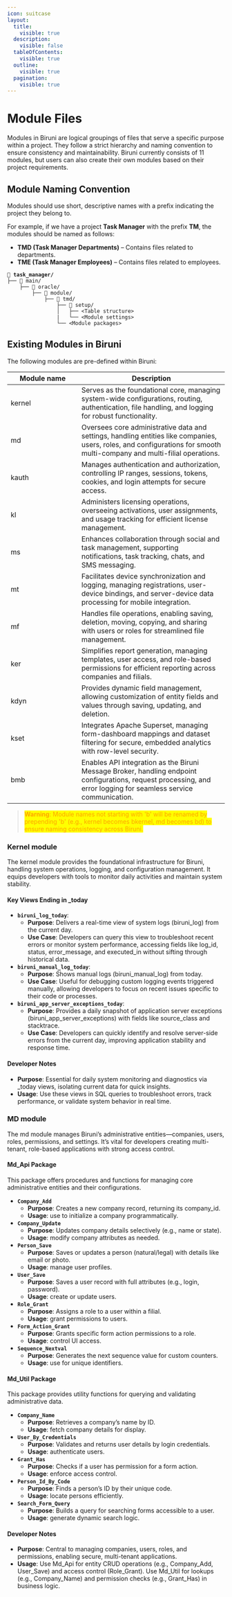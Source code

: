 ```yaml
---
icon: suitcase
layout:
  title:
    visible: true
  description:
    visible: false
  tableOfContents:
    visible: true
  outline:
    visible: true
  pagination:
    visible: true
---
```


# Module Files

Modules in Biruni are logical groupings of files that serve a specific purpose within a project. They follow a strict hierarchy and naming convention to ensure consistency and maintainability. Biruni currently consists of 11 modules, but users can also create their own modules based on their project requirements.

## Module Naming Convention

Modules should use short, descriptive names with a prefix indicating the project they belong to.

For example, if we have a project **Task Manager** with the prefix **TM**, the modules should be named as follows:

* **TMD (Task Manager Departments)** – Contains files related to departments.
* **TME (Task Manager Employees)** – Contains files related to employees.

<pre data-title="ms module"><code><strong>📁 task_manager/
</strong>├── 📁 main/
    ├── 📁 oracle/
        ├── 📁 module/
            ├── 📁 tmd/
                ├── 📁 setup/
                │   ├── &#x3C;Table structure>
                |   └── &#x3C;Module settings> 
                └── &#x3C;Module packages>
</code></pre>

## Existing Modules in Biruni

The following modules are pre-defined within Biruni:

<table><thead><tr><th width="148">Module name</th><th>Description</th></tr></thead><tbody><tr><td>kernel</td><td>Serves as the foundational core, managing system-wide configurations, routing, authentication, file handling, and logging for robust functionality.</td></tr><tr><td>md</td><td>Oversees core administrative data and settings, handling entities like companies, users, roles, and configurations for smooth multi-company and multi-filial operations.</td></tr><tr><td>kauth</td><td>Manages authentication and authorization, controlling IP ranges, sessions, tokens, cookies, and login attempts for secure access.</td></tr><tr><td>kl</td><td>Administers licensing operations, overseeing activations, user assignments, and usage tracking for efficient license management.</td></tr><tr><td>ms</td><td>Enhances collaboration through social and task management, supporting notifications, task tracking, chats, and SMS messaging.</td></tr><tr><td>mt</td><td>Facilitates device synchronization and logging, managing registrations, user-device bindings, and server-device data processing for mobile integration.</td></tr><tr><td>mf</td><td>Handles file operations, enabling saving, deletion, moving, copying, and sharing with users or roles for streamlined file management.</td></tr><tr><td>ker</td><td>Simplifies report generation, managing templates, user access, and role-based permissions for efficient reporting across companies and filials.</td></tr><tr><td>kdyn</td><td>Provides dynamic field management, allowing customization of entity fields and values through saving, updating, and deletion.</td></tr><tr><td>kset</td><td>Integrates Apache Superset, managing form-dashboard mappings and dataset filtering for secure, embedded analytics with row-level security.</td></tr><tr><td>bmb</td><td>Enables API integration as the Biruni Message Broker, handling endpoint configurations, request processing, and error logging for seamless service communication.</td></tr></tbody></table>

> <mark style="color:orange;">**Warning**</mark><mark style="color:orange;">: Module names not starting with 'b' will be renamed by prepending 'b' (e.g., kernel becomes bkernel, md becomes bd) to ensure naming consistency across Biruni.</mark>

### Kernel module

The kernel module provides the foundational infrastructure for Biruni, handling system operations, logging, and configuration management. It equips developers with tools to monitor daily activities and maintain system stability.

#### **Key Views Ending** in **\_today**

* **`biruni_log_today`**:
  * **Purpose**: Delivers a real-time view of system logs (biruni\_log) from the current day.
  * **Use Case**: Developers can query this view to troubleshoot recent errors or monitor system performance, accessing fields like log\_id, status, error\_message, and executed\_in without sifting through historical data.
* **`biruni_manual_log_today`**:
  * **Purpose**: Shows manual logs (biruni\_manual\_log) from today.
  * **Use Case**: Useful for debugging custom logging events triggered manually, allowing developers to focus on recent issues specific to their code or processes.
* **`biruni_app_server_exceptions_today`**:
  * **Purpose**: Provides a daily snapshot of application server exceptions (biruni\_app\_server\_exceptions) with fields like source\_class and stacktrace.
  * **Use Case**: Developers can quickly identify and resolve server-side errors from the current day, improving application stability and response time.

#### Developer Notes

* **Purpose**: Essential for daily system monitoring and diagnostics via \_today views, isolating current data for quick insights.
* **Usage**: Use these views in SQL queries to troubleshoot errors, track performance, or validate system behavior in real time.

### MD module

The md module manages Biruni’s administrative entities—companies, users, roles, permissions, and settings. It’s vital for developers creating multi-tenant, role-based applications with strong access control.

#### Md\_Api Package

This package offers procedures and functions for managing core administrative entities and their configurations.

* **`Company_Add`**
  * **Purpose**: Creates a new company record, returning its company\_id.
  * **Usage**: use to initialize a company programmatically.
* **`Company_Update`**
  * **Purpose**: Updates company details selectively (e.g., name or state).
  * **Usage**: modify company attributes as needed.
* **`Person_Save`**
  * **Purpose**: Saves or updates a person (natural/legal) with details like email or photo.
  * **Usage**: manage user profiles.
* **`User_Save`**
  * **Purpose**: Saves a user record with full attributes (e.g., login, password).
  * **Usage**: create or update users.
* **`Role_Grant`**
  * **Purpose**: Assigns a role to a user within a filial.
  * **Usage**: grant permissions to users.
* **`Form_Action_Grant`**
  * **Purpose**: Grants specific form action permissions to a role.
  * **Usage**: control UI access.
* **`Sequence_Nextval`**
  * **Purpose**: Generates the next sequence value for custom counters.
  * **Usage**: use for unique identifiers.

#### Md\_Util Package

This package provides utility functions for querying and validating administrative data.

* **`Company_Name`**
  * **Purpose**: Retrieves a company’s name by ID.
  * **Usage**: fetch company details for display.
* **`User_By_Credentials`**
  * **Purpose**: Validates and returns user details by login credentials.
  * **Usage**: authenticate users.
* **`Grant_Has`**
  * **Purpose**: Checks if a user has permission for a form action.
  * **Usage**: enforce access control.
* **`Person_Id_By_Code`**
  * **Purpose**: Finds a person’s ID by their unique code.
  * **Usage**: locate persons efficiently.
* **`Search_Form_Query`**
  * **Purpose**: Builds a query for searching forms accessible to a user.
  * **Usage**: generate dynamic search logic.

#### Developer Notes

* **Purpose**: Central to managing companies, users, roles, and permissions, enabling secure, multi-tenant applications.
* **Usage**: Use Md\_Api for entity CRUD operations (e.g., Company\_Add, User\_Save) and access control (Role\_Grant). Use Md\_Util for lookups (e.g., Company\_Name) and permission checks (e.g., Grant\_Has) in business logic.
